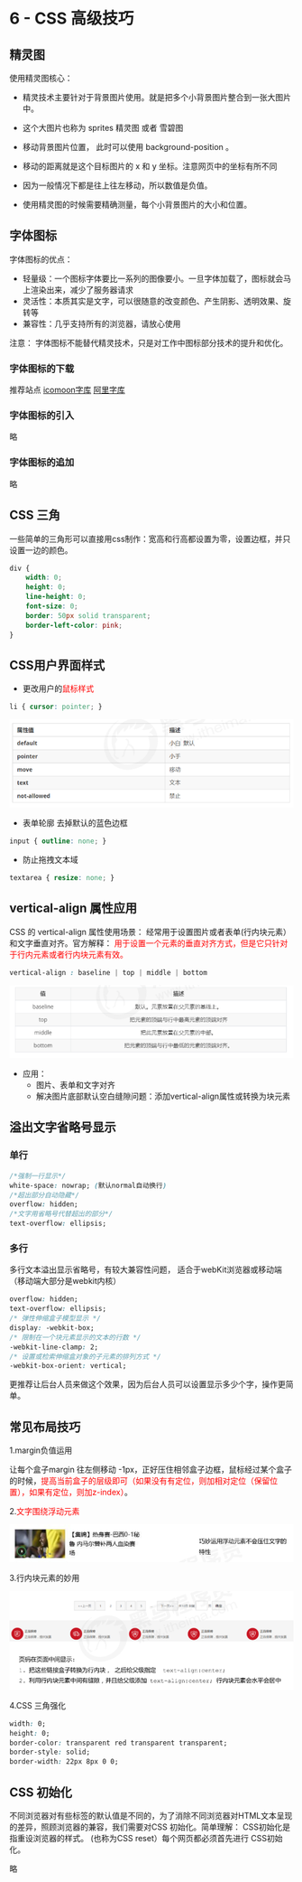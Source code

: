 # 6 - CSS 高级技巧

## 精灵图

使用精灵图核心：

- 精灵技术主要针对于背景图片使用。就是把多个小背景图片整合到一张大图片中。

- 这个大图片也称为 sprites 精灵图 或者 雪碧图

- 移动背景图片位置， 此时可以使用 background-position 。

- 移动的距离就是这个目标图片的 x 和 y 坐标。注意网页中的坐标有所不同

- 因为一般情况下都是往上往左移动，所以数值是负值。

- 使用精灵图的时候需要精确测量，每个小背景图片的大小和位置。

## 字体图标

字体图标的优点：

- 轻量级：一个图标字体要比一系列的图像要小。一旦字体加载了，图标就会马上渲染出来，减少了服务器请求
- 灵活性：本质其实是文字，可以很随意的改变颜色、产生阴影、透明效果、旋转等
- 兼容性：几乎支持所有的浏览器，请放心使用

注意： 字体图标不能替代精灵技术，只是对工作中图标部分技术的提升和优化。

### 字体图标的下载

推荐站点 [icomoon字库](http://icomoon.io) [阿里字库](http://www.iconfont.cn) 

### 字体图标的引入

略

### 字体图标的追加

略

## CSS 三角

一些简单的三角形可以直接用css制作：宽高和行高都设置为零，设置边框，并只设置一边的颜色。

```css
div {
    width: 0;
    height: 0;
    line-height: 0;
    font-size: 0;
    border: 50px solid transparent;
    border-left-color: pink;
}
```

## CSS用户界面样式

- 更改用户的<font color='red'>鼠标样式</font>

```css
li { cursor: pointer; }
```

![image-20230611171022254](./assets/image-20230611171022254.png)

- 表单轮廓 去掉默认的蓝色边框

```css
input { outline: none; }
```

- 防止拖拽文本域

```css
textarea { resize: none; }
```

## vertical-align 属性应用

CSS 的 vertical-align 属性使用场景： 经常用于设置图片或者表单(行内块元素）和文字垂直对齐。官方解释： <font color='red'>用于设置一个元素的垂直对齐方式，但是它只针对于行内元素或者行内块元素有效。</font>

```css
vertical-align : baseline | top | middle | bottom
```

![image-20230611171319883](./assets/image-20230611171319883.png)

- 应用：
  - 图片、表单和文字对齐
  - 解决图片底部默认空白缝隙问题：添加vertical-align属性或转换为块元素

## 溢出文字省略号显示

### 单行

```css
/*强制一行显示*/
white-space: nowrap; (默认normal自动换行)
/*超出部分自动隐藏*/
overflow: hidden;
/*文字用省略号代替超出的部分*/
text-overflow: ellipsis;
```

### 多行

多行文本溢出显示省略号，有较大兼容性问题， 适合于webKit浏览器或移动端（移动端大部分是webkit内核）

```css
overflow: hidden;
text-overflow: ellipsis;
/* 弹性伸缩盒子模型显示 */
display: -webkit-box;
/* 限制在一个块元素显示的文本的行数 */
-webkit-line-clamp: 2;
/* 设置或检索伸缩盒对象的子元素的排列方式 */
-webkit-box-orient: vertical;
```

更推荐让后台人员来做这个效果，因为后台人员可以设置显示多少个字，操作更简单。

## 常见布局技巧

1.margin负值运用

让每个盒子margin 往左侧移动 -1px，正好压住相邻盒子边框，鼠标经过某个盒子的时候，<font color='red'>提高当前盒子的层级即可（如果没有有定位，则加相对定位（保留位置），如果有定位，则加z-index）</font>。

2.<font color='red'>文字围绕浮动元素</font>

![image-20230611173526821](./assets/image-20230611173526821.png)

3.行内块元素的妙用

![image-20230611173937137](./assets/image-20230611173937137.png)

4.CSS 三角强化

```css
width: 0;
height: 0;
border-color: transparent red transparent transparent;
border-style: solid;
border-width: 22px 8px 0 0;
```

## CSS 初始化

不同浏览器对有些标签的默认值是不同的，为了消除不同浏览器对HTML文本呈现的差异，照顾浏览器的兼容，我们需要对CSS 初始化。简单理解： CSS初始化是指重设浏览器的样式。 (也称为CSS reset）每个网页都必须首先进行 CSS初始化。

略





